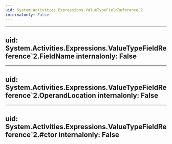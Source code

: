 ```yaml
---
uid: System.Activities.Expressions.ValueTypeFieldReference`2
internalonly: False
---
```


---
uid: System.Activities.Expressions.ValueTypeFieldReference`2.FieldName
internalonly: False
---

---
uid: System.Activities.Expressions.ValueTypeFieldReference`2.OperandLocation
internalonly: False
---

---
uid: System.Activities.Expressions.ValueTypeFieldReference`2.#ctor
internalonly: False
---
